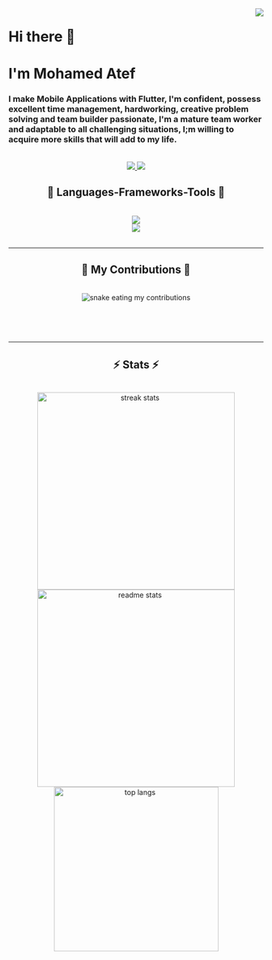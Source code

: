 <img align="right" src="https://visitor-badge.laobi.icu/badge?page_id=MohamedAtef21.MohamedAtef21" />

# Hi there 👋
<h1>I'm Mohamed Atef</h1>
<h3>I make Mobile Applications with Flutter, I'm confident, possess excellent time management, hardworking, creative problem solving and team builder passionate, I'm a mature team worker and adaptable to all challenging situations, I;m willing to acquire more skills that will add to my life.</h3>
<br/>

<div align="center"> 
  <a href="mailto:mohamed.atefm13@gmail.com">
    <img src="https://img.shields.io/badge/Gmail-333333?style=for-the-badge&logo=gmail&logoColor=red" />
  </a>
  <a href="https://www.linkedin.com/in/moahmed-atef-2513381b6/" target="_blank">
    <img src="https://img.shields.io/badge/LinkedIn-0077B5?style=for-the-badge&logo=linkedin&logoColor=white" target="_blank" />
  </a>
</div>

<h2 align="center">💢 Languages-Frameworks-Tools 💢</h2>
<br/>
<div align="center">
    <img src="https://skillicons.dev/icons?i=flutter,dart,vscode,github,figma,git,firebase," />
  <br/>
    <img src="https://skillicons.dev/icons?i=python,html,css,javascript,java," /><br>
</div>

<br/>
<hr/>

<div align="center">
  <h2>🐍 My Contributions 🐍</h2>
  <br>
  <img alt="snake eating my contributions" src="https://raw.githubusercontent.com/MohamedAtef21/MohamedAtef21/output/github-contribution-grid-snake.svg" />
  
  <br/><br/><br/>
</div>

<hr/>
<h2 align="center">⚡ Stats ⚡</h2>
<br>
<div align=center>
  <img width=390 src="https://github-readme-streak-stats-salesp07.vercel.app/?user=salesp07&count_private=true&theme=react&border_radius=10" alt="streak stats"/>
  <img width=390 src="https://github-readme-stats-salesp07.vercel.app/api?username=salesp07&count_private=true&show_icons=true&theme=react&rank_icon=github&border_radius=10" alt="readme stats" />
  <br/>
  <img width=325 align="center" src="https://github-readme-stats-salesp07.vercel.app/api/top-langs/?username=salesp07&hide=HTML&langs_count=8&layout=compact&theme=react&border_radius=10&size_weight=0.5&count_weight=0.5&exclude_repo=github-readme-stats" alt="top langs" />
</div>

